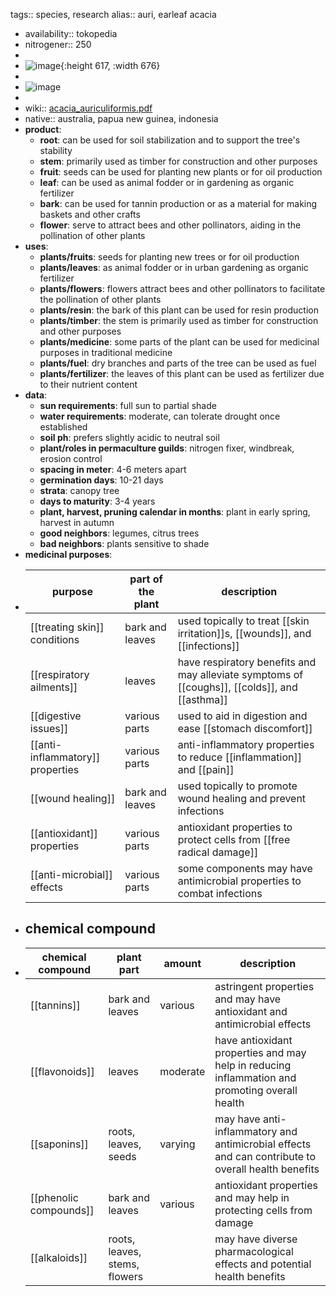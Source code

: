 tags:: species, research
alias:: auri, earleaf acacia

- availability:: tokopedia
- nitrogener:: 250
-
- ![image](https://peach-geographical-bat-397.mypinata.cloud/ipfs/Qmb2heuAztuBe8wDiUjLfQyfQCBUoxsrBwTKCB3zMM8R1K){:height 617, :width 676}
-
- ![image](https://ipfs.io/ipfs/QmamAFYCNwVEvTA6McQaQwgLMdoZb9bx37AW5waUdcuatr)
-
- wiki:: [acacia_auriculiformis.pdf](https://peach-geographical-bat-397.mypinata.cloud/ipfs/QmQu6z7uiBxobSB4Yza8R28B4e9uPSo23ruSzJrV6SRkHd)
- native:: australia, papua new guinea, indonesia
- **product**:
	- **root**: can be used for soil stabilization and to support the tree's stability
	- **stem**: primarily used as timber for construction and other purposes
	- **fruit**: seeds can be used for planting new plants or for oil production
	- **leaf**: can be used as animal fodder or in gardening as organic fertilizer
	- **bark**: can be used for tannin production or as a material for making baskets and other crafts
	- **flower**: serve to attract bees and other pollinators, aiding in the pollination of other plants
- **uses**:
	- **plants/fruits**: seeds for planting new trees or for oil production
	- **plants/leaves**: as animal fodder or in urban gardening as organic fertilizer
	- **plants/flowers**: flowers attract bees and other pollinators to facilitate the pollination of other plants
	- **plants/resin**: the bark of this plant can be used for resin production
	- **plants/timber**: the stem  is primarily used as timber for construction and other purposes
	- **plants/medicine**: some parts of the plant can be used for medicinal purposes in traditional medicine
	- **plants/fuel**: dry branches and parts of the tree can be used as fuel
	- **plants/fertilizer**: the leaves of this plant can be used as fertilizer due to their nutrient content
- **data**:
	- **sun requirements**: full sun to partial shade
	- **water requirements**: moderate, can tolerate drought once established
	- **soil ph**: prefers slightly acidic to neutral soil
	- **plant/roles in permaculture guilds**: nitrogen fixer, windbreak, erosion control
	- **spacing in meter**: 4-6 meters apart
	- **germination days**: 10-21 days
	- **strata**: canopy tree
	- **days to maturity**: 3-4 years
	- **plant, harvest, pruning calendar in months**: plant in early spring, harvest in autumn
	- **good neighbors**: legumes, citrus trees
	- **bad neighbors**: plants sensitive to shade
- **medicinal purposes**:
- | purpose            | part of the plant | description                                                                                                   |
  |--------------------|-------------------|---------------------------------------------------------------------------------------------------------------|
  | [[treating skin]] conditions            | bark and leaves   | used topically to treat [[skin irritation]]s, [[wounds]], and [[infections]]                                               |
  | [[respiratory ailments]] | leaves            | have respiratory benefits and may alleviate symptoms of [[coughs]], [[colds]], and [[asthma]] |
  | [[digestive issues]]     | various parts     | used to aid in digestion and ease [[stomach discomfort]]                                                           |
  | [[anti-inflammatory]] properties | various parts | anti-inflammatory properties to reduce [[inflammation]] and [[pain]]                                      |
  | [[wound healing]] | bark and leaves | used topically to promote wound healing and prevent infections                                         |
  | [[antioxidant]] properties | various parts | antioxidant properties to protect cells from [[free radical damage]]                        |
  | [[anti-microbial]] effects | various parts | some components may have antimicrobial properties to combat infections                                |
- ## chemical compound
- | chemical compound  | plant part             | amount         | description                                                                                                                                             |
  |----------------------------|-----------------------------|-----------------------------------|----------------------------------------------------------------------------------------------------------------------------------|
  | [[tannins]]                | bark and leaves        | various           | astringent properties and may have antioxidant and antimicrobial effects                                    |
  | [[flavonoids]]             | leaves                 | moderate          |  have antioxidant properties and may help in reducing inflammation and promoting overall health                                   |
  | [[saponins]]               | roots, leaves, seeds   | varying           | may have anti-inflammatory and antimicrobial effects and can contribute to overall health benefits  |
  | [[phenolic compounds]]     | bark and leaves        | various           | antioxidant properties and may help in protecting cells from damage  |
  | [[alkaloids]]              | roots, leaves, stems, flowers  |                   | may have diverse pharmacological effects and potential health benefits                             |